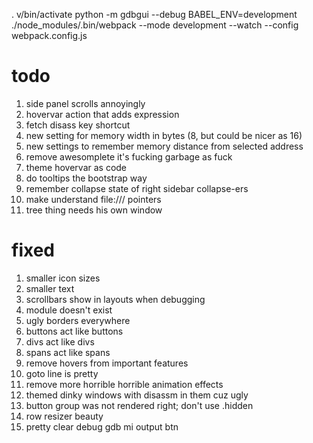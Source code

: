 . v/bin/activate
python -m gdbgui --debug
BABEL_ENV=development ./node_modules/.bin/webpack --mode development --watch --config webpack.config.js

# todo
1. side panel scrolls annoyingly
1. hovervar action that adds expression
1. fetch disass key shortcut
1. new setting for memory width in bytes (8, but could be nicer as 16)
1. new settings to remember memory distance from selected address
1. remove awesomplete it's fucking garbage as fuck
1. theme hovervar as code
1. do tooltips the bootstrap way
1. remember collapse state of right sidebar collapse-ers
1. make understand file:/// pointers
1. tree thing needs his own window

# fixed
1. smaller icon sizes
1. smaller text
1. scrollbars show in layouts when debugging
1. module doesn't exist
1. ugly borders everywhere
1. buttons act like buttons
1. divs act like divs
1. spans act like spans
1. remove hovers from important features
1. goto line is pretty
1. remove more horrible horrible animation effects
1. themed dinky windows with disassm in them cuz ugly
1. button group was not rendered right; don't use .hidden
1. row resizer beauty
1. pretty clear debug gdb mi output btn
